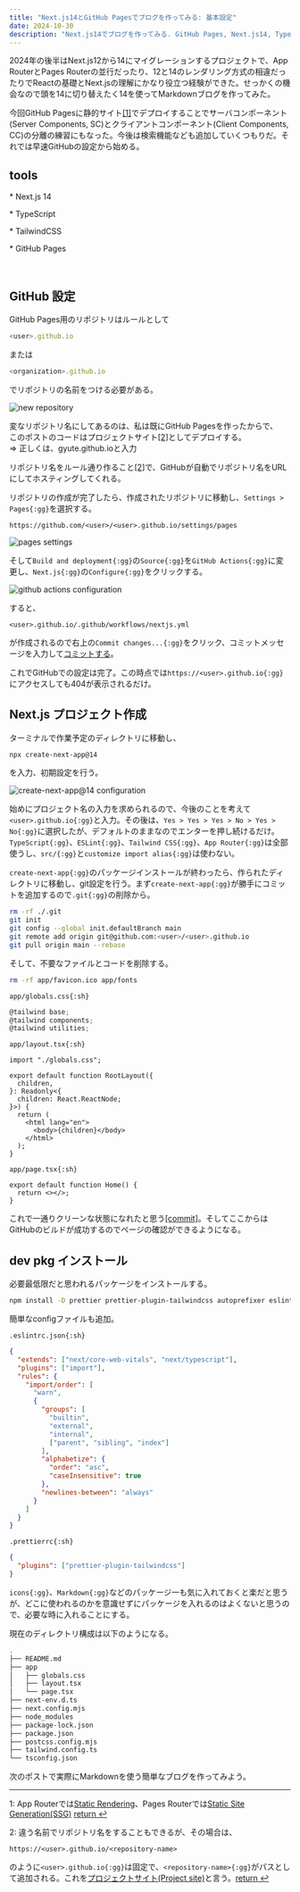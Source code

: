 ```yaml
---
title: "Next.js14とGitHub Pagesでブログを作ってみる: 基本設定"
date: 2024-10-30
description: "Next.js14でブログを作ってみる. GitHub Pages, Next.js14, TypeScript, TailwindCSS."
---
```


2024年の後半はNext.js12から14にマイグレーションするプロジェクトで、App RouterとPages Routerの並行だったり、12と14のレンダリング方式の相違だったりでReactの基礎とNext.jsの理解にかなり役立つ経験ができた。せっかくの機会なので頭を14に切り替えたく14を使ってMarkdownブログを作ってみた。

今回GitHub Pagesに静的サイト<a id="aid1" href="#ref1" class="jump">[1]</a>でデプロイすることでサーバコンポーネント(Server Components, SC)とクライアントコンポーネント(Client Components, CC)の分離の練習にもなった。今後は検索機能なども追加していくつもりだ。それでは早速GitHubの設定から始める。

## tools

\* Next.js 14

\* TypeScript

\* TailwindCSS

\* GitHub Pages

<br />

## GitHub 設定

GitHub Pages用のリポジトリはルールとして

```js
<user>.github.io
```

または

```js
<organization>.github.io
```

でリポジトリの名前をつける必要がある。

<img src="/nextjs-blog/new-repository.png" alt="new repository" class="rounded-lg my-5">
<p class="image-comment">変なリポジトリ名にしてあるのは、私は既にGitHub Pagesを作ったからで、<br />このポストのコードはプロジェクトサイト<a id="aid2" href="#ref2" class="jump">[2]</a>としてデプロイする。<br />⇒ 正しくは、gyute.github.ioと入力</p>

リポジトリ名をルール通り作ること<a id="aid2" href="#ref2" class="jump">[2]</a>で、GitHubが自動でリポジトリ名をURLにしてホスティングしてくれる。

リポジトリの作成が完了したら、作成されたリポジトリに移動し、`Settings > Pages{:gg}`を選択する。

```gg
https://github.com/<user>/<user>.github.io/settings/pages
```

<img src="/nextjs-blog/settings-pages.png" alt="pages settings" class="rounded-lg my-5">

そして`Build and deployment{:gg}`の`Source{:gg}`を`GitHub Actions{:gg}`に変更し、`Next.js{:gg}`の`Configure{:gg}`をクリックする。

<img src="/nextjs-blog/gh-actions-select.png" alt="github actions configuration" class="rounded-lg my-5">

すると、

```gg
<user>.github.io/.github/workflows/nextjs.yml
```

が作成されるので右上の`Commit changes...{:gg}`をクリック、コミットメッセージを入力して[コミットする](https://github.com/gyute/blog-example/commit/29d02f5a9e1b961f186ace40f66631a8525ec5fa)。

これでGitHubでの設定は完了。この時点では`https://<user>.github.io{:gg}`にアクセスしても404が表示されるだけ。

## Next.js プロジェクト作成

ターミナルで作業予定のディレクトリに移動し、

```sh
npx create-next-app@14
```

を入力、初期設定を行う。

<img src="/nextjs-blog/create-next-app.png" alt="create-next-app@14 configuration" class="rounded-lg my-5">

始めにプロジェクト名の入力を求められるので、今後のことを考えて`<user>.github.io{:gg}`と入力。その後は、`Yes > Yes > Yes > No > Yes > No{:gg}`に選択したが、デフォルトのままなのでエンターを押し続けるだけ。`TypeScript{:gg}`、`ESLint{:gg}`、`Tailwind CSS{:gg}`、`App Router{:gg}`は全部使うし、`src/{:gg}`と`customize import alias{:gg}`は使わない。

`create-next-app{:gg}`のパッケージインストールが終わったら、作られたディレクトリに<span class="underline decoration-wavy font-bold">移動</span>し、git設定を行う。まず`create-next-app{:gg}`が勝手にコミットを追加するので`.git{:gg}`の削除から。

```sh
rm -rf ./.git
git init
git config --global init.defaultBranch main
git remote add origin git@github.com:<user>/<user>.github.io
git pull origin main --rebase
```

そして、不要なファイルとコードを削除する。

```sh
rm -rf app/favicon.ico app/fonts
```

`app/globals.css{:sh}`

```ts showLineNumbers
@tailwind base;
@tailwind components;
@tailwind utilities;
```

`app/layout.tsx{:sh}`

```tsx showLineNumbers
import "./globals.css";

export default function RootLayout({
  children,
}: Readonly<{
  children: React.ReactNode;
}>) {
  return (
    <html lang="en">
      <body>{children}</body>
    </html>
  );
}
```

`app/page.tsx{:sh}`

```tsx showLineNumbers
export default function Home() {
  return <></>;
}
```

これで一通りクリーンな状態になれたと思う[[commit]](https://github.com/gyute/blog-example/commit/3128893a785c8ba15f0180721555df07b2dc4d10)。そしてここからはGitHubのビルドが成功するのでページの確認ができるようになる。

## dev pkg インストール

必要最低限だと思われるパッケージをインストールする。

```sh
npm install -D prettier prettier-plugin-tailwindcss autoprefixer eslint-plugin-import
```

簡単なconfigファイルも追加。

`.eslintrc.json{:sh}`

```json showLineNumbers
{
  "extends": ["next/core-web-vitals", "next/typescript"],
  "plugins": ["import"],
  "rules": {
    "import/order": [
      "warn",
      {
        "groups": [
          "builtin",
          "external",
          "internal",
          ["parent", "sibling", "index"]
        ],
        "alphabetize": {
          "order": "asc",
          "caseInsensitive": true
        },
        "newlines-between": "always"
      }
    ]
  }
}
```

`.prettierrc{:sh}`

```json showLineNumbers
{
  "plugins": ["prettier-plugin-tailwindcss"]
}
```

`icons{:gg}`、`Markdown{:gg}`などのパッケージ一も気に入れておくと楽だと思うが、どこに使われるのかを意識せずにパッケージを入れるのはよくないと思うので、必要な時に入れることにする。

現在のディレクトリ構成は以下のようになる。

```sh
.
├── README.md
├── app
│   ├── globals.css
│   ├── layout.tsx
│   └── page.tsx
├── next-env.d.ts
├── next.config.mjs
├── node_modules
├── package-lock.json
├── package.json
├── postcss.config.mjs
├── tailwind.config.ts
└── tsconfig.json
```

次のポストで実際にMarkdownを使う簡単なブログを作ってみよう。

---

1: App Routerでは[Static Rendering](https://nextjs.org/docs/14/app/building-your-application/rendering/server-components#static-rendering-default)、Pages Routerでは[Static Site Generation(SSG)](https://nextjs.org/docs/14/pages/building-your-application/rendering/static-site-generation) <a id="ref1" href="#aid1" class="jump">return ↩</a>

2: 違う名前でリポジトリ名をすることもできるが、その場合は、

```gg
https://<user>.github.io/<repository-name>
```

のように`<user>.github.io{:gg}`は固定で、`<repository-name>{:gg}`がパスとして追加される。これを[プロジェクトサイト(Project site)](https://pages.github.com/)と言う。<a id="ref2" href="#aid2" class="jump">return ↩</a>
